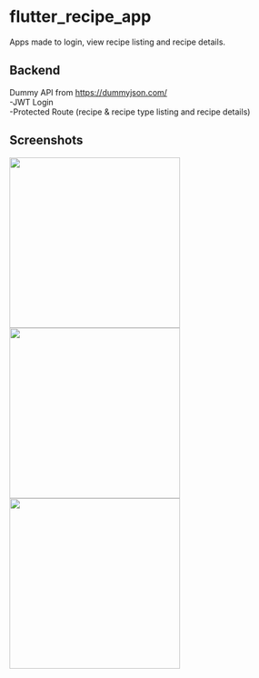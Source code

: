 # flutter_recipe_app

Apps made to login, view recipe listing and recipe details.

## Backend

Dummy API from https://dummyjson.com/ <br>
-JWT Login  <br>
-Protected Route (recipe & recipe type listing and recipe details)

## Screenshots

<img src="https://github.com/syukranDev/flutter_recipe_app/assets/51852197/d127a87e-680a-4ebe-9888-0346f1413936" width="300">
<img src="https://github.com/syukranDev/flutter_recipe_app/assets/51852197/84254a59-4f1f-4f7a-b28d-6fb0175241d9" width="300">
<img src="https://github.com/syukranDev/flutter_recipe_app/assets/51852197/c3757d13-89b4-48f8-83ae-f33cce4026c8" width="300">
